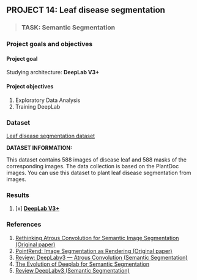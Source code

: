 ## PROJECT 14: Leaf disease segmentation


> ### TASK: Semantic Segmentation

### Project goals and objectives

#### Project goal

Studying architecture: **DeepLab V3+**


#### Project objectives

1. Exploratory Data Analysis
2. Training DeepLab


### Dataset

[Leaf disease segmentation dataset](https://www.kaggle.com/fakhrealam9537/leaf-disease-segmentation-dataset)

**DATASET INFORMATION:**

This dataset contains 588 images of disease leaf and 588 masks of the corresponding images.
The data collection is based on the PlantDoc images.
You can use this dataset to plant leaf disease segmentation from images.

### Results

1. [x] [**DeepLab V3+**]()


### References

1. [Rethinking Atrous Convolution for Semantic Image Segmentation (Original paper)](https://arxiv.org/pdf/1706.05587.pdf)
2. [PointRend: Image Segmentation as Rendering (Original paper)](https://arxiv.org/pdf/1912.08193.pdf)
3. [Review: DeepLabv3 — Atrous Convolution (Semantic Segmentation)](https://towardsdatascience.com/review-deeplabv3-atrous-convolution-semantic-segmentation-6d818bfd1d74)
4. [The Evolution of Deeplab for Semantic Segmentation](https://towardsdatascience.com/the-evolution-of-deeplab-for-semantic-segmentation-95082b025571)
5. [Review DeepLabv3 (Semantic Segmentation)](https://medium.com/swlh/review-deeplabv3-semantic-segmentation-52c00ddbf28d)

